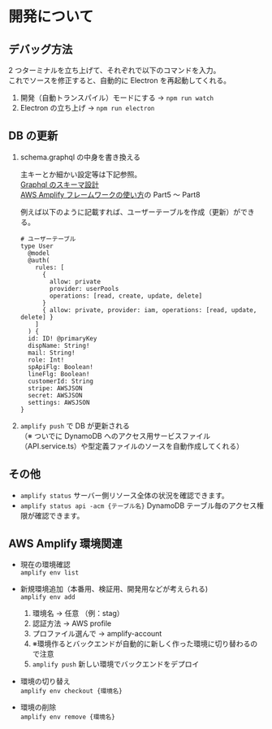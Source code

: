 # 開発について

## デバッグ方法

2 つターミナルを立ち上げて、それぞれで以下のコマンドを入力。  
これでソースを修正すると、自動的に Electron を再起動してくれる。

1. 開発（自動トランスパイル）モードにする → `npm run watch`
2. Electron の立ち上げ → `npm run electron`

## DB の更新

1. schema.graphql の中身を書き換える

   主キーとか細かい設定等は下記参照。  
   [Graphql のスキーマ設計](https://www.multispots.net/graphql-schema/)  
   [AWS Amplify フレームワークの使い方](https://qiita.com/too/items/fc961283dcbef3aafdeb#%E9%96%A2%E9%80%A3%E8%A8%98%E4%BA%8B)の Part5 ～ Part8

   例えば以下のように記載すれば、ユーザーテーブルを作成（更新）ができる。

   ```
   # ユーザーテーブル
   type User
     @model
     @auth(
       rules: [
         {
           allow: private
           provider: userPools
           operations: [read, create, update, delete]
         }
         { allow: private, provider: iam, operations: [read, update, delete] }
       ]
     ) {
     id: ID! @primaryKey
     dispName: String!
     mail: String!
     role: Int!
     spApiFlg: Boolean!
     lineFlg: Boolean!
     customerId: String
     stripe: AWSJSON
     secret: AWSJSON
     settings: AWSJSON
   }
   ```

2. `amplify push` で DB が更新される  
   （※ ついでに DynamoDB へのアクセス用サービスファイル（API.service.ts）や型定義ファイルのソースを自動作成してくれる）

## その他

- `amplify status` サーバー側リソース全体の状況を確認できます。
- `amplify status api -acm {テーブル名}` DynamoDB テーブル毎のアクセス権限が確認できます。

## AWS Amplify 環境関連

- 現在の環境確認  
  `amplify env list`

- 新規環境追加（本番用、検証用、開発用などが考えられる)  
  `amplify env add`

  1.  環境名 → 任意 （例：stag）
  2.  認証方法 → AWS profile
  3.  プロファイル選んで → amplify-account
  4.  ※環境作るとバックエンドが自動的に新しく作った環境に切り替わるので注意
  5.  `amplify push` 新しい環境でバックエンドをデプロイ

- 環境の切り替え  
  `amplify env checkout {環境名}`

- 環境の削除  
  `amplify env remove {環境名}`
